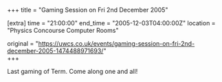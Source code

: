 +++
title = "Gaming Session on Fri 2nd December 2005"

[extra]
time = "21:00:00"
end_time = "2005-12-03T04:00:00Z"
location = "Physics Concourse Computer Rooms"

original = "https://uwcs.co.uk/events/gaming-session-on-fri-2nd-december-2005-1474488971693/"    
+++

Last gaming of Term. Come along one and all\!

